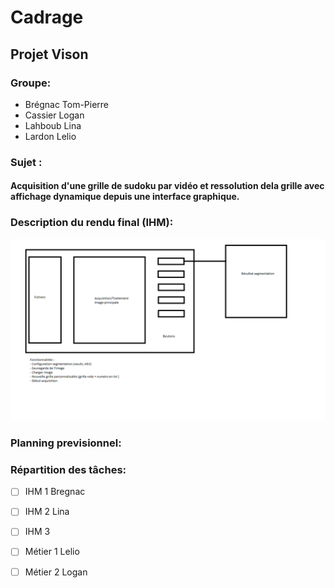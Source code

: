 # Cadrage 
## Projet Vison

### Groupe:
- Brégnac Tom-Pierre
- Cassier Logan
- Lahboub Lina
- Lardon Lelio 

### Sujet :
#### Acquisition d'une grille de sudoku par vidéo et ressolution dela grille avec affichage dynamique depuis une interface graphique.

### Description du rendu final (IHM):


![This is an image](/Scheme.png)

### Planning previsionnel:





### Répartition des tâches:

- [ ] IHM 1 Bregnac 

- [ ] IHM 2 Lina

- [ ] IHM 3

- [ ] Métier 1 Lelio 

- [ ] Métier 2 Logan  




